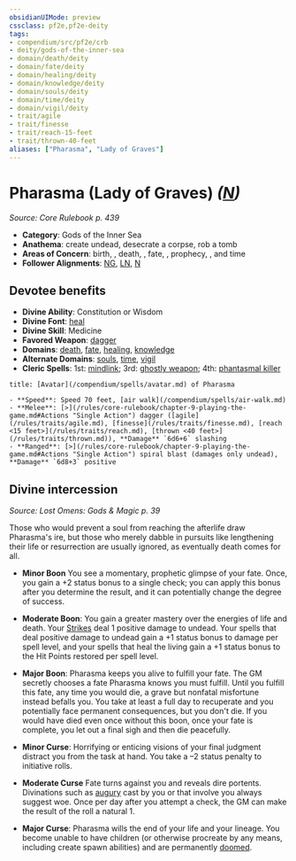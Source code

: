 ```yaml
---
obsidianUIMode: preview
cssclass: pf2e,pf2e-deity
tags:
- compendium/src/pf2e/crb
- deity/gods-of-the-inner-sea
- domain/death/deity
- domain/fate/deity
- domain/healing/deity
- domain/knowledge/deity
- domain/souls/deity
- domain/time/deity
- domain/vigil/deity
- trait/agile
- trait/finesse
- trait/reach-15-feet
- trait/thrown-40-feet
aliases: ["Pharasma", "Lady of Graves"]
---
```

# Pharasma (Lady of Graves) *([N](/rules/traits/neutral-b1.md))*  
*Source: Core Rulebook p. 439*  

- **Category**: Gods of the Inner Sea
- **Anathema**: create undead, desecrate a corpse, rob a tomb
- **Areas of Concern**: birth, , death, , fate, , prophecy, , and time
- **Follower Alignments**: [NG](/rules/traits/neutral-good-b1.md), [LN](/rules/traits/lawful-neutral-b1.md), [N](/rules/traits/neutral-b1.md)

## Devotee benefits

- **Divine Ability**: Constitution or Wisdom
- **Divine Font**: [heal](/compendium/spells/heal.md)
- **Divine Skill**: Medicine
- **Favored Weapon**: [dagger](/compendium/equipment/items/dagger.md)
- **Domains**: [death](/compendium/setting/domains.md#Death), [fate](/compendium/setting/domains.md#Fate), [healing](/compendium/setting/domains.md#Healing), [knowledge](/compendium/setting/domains.md#Knowledge)
- **Alternate Domains**: [souls](/compendium/setting/domains.md#Souls), [time](/compendium/setting/domains.md#Time), [vigil](/compendium/setting/domains.md#Vigil)
- **Cleric Spells**: 1st: [mindlink](/compendium/spells/mindlink.md); 3rd: [ghostly weapon](/compendium/spells/ghostly-weapon.md); 4th: [phantasmal killer](/compendium/spells/phantasmal-killer.md)

```ad-embed-avatar
title: [Avatar](/compendium/spells/avatar.md) of Pharasma

- **Speed**: Speed 70 feet, [air walk](/compendium/spells/air-walk.md)
- **Melee**: [>](/rules/core-rulebook/chapter-9-playing-the-game.md#Actions "Single Action") dagger ([agile](/rules/traits/agile.md), [finesse](/rules/traits/finesse.md), [reach <15 feet>](/rules/traits/reach.md), [thrown <40 feet>](/rules/traits/thrown.md)), **Damage** `6d6+6` slashing
- **Ranged**: [>](/rules/core-rulebook/chapter-9-playing-the-game.md#Actions "Single Action") spiral blast (damages only undead), **Damage** `6d8+3` positive
```

## Divine intercession
*Source: Lost Omens: Gods & Magic p. 39*

Those who would prevent a soul from reaching the afterlife draw Pharasma's ire, but those who merely dabble in pursuits like lengthening their life or resurrection are usually ignored, as eventually death comes for all.

- **Minor Boon** You see a momentary, prophetic glimpse of your fate. Once, you gain a +2 status bonus to a single check; you can apply this bonus after you determine the result, and it can potentially change the degree of success.
- **Moderate Boon**: You gain a greater mastery over the energies of life and death. Your [Strikes](/rules/actions/strike.md) deal 1 positive damage to undead. Your spells that deal positive damage to undead gain a +1 status bonus to damage per spell level, and your spells that heal the living gain a +1 status bonus to the Hit Points restored per spell level.
- **Major Boon**: Pharasma keeps you alive to fulfill your fate. The GM secretly chooses a fate Pharasma knows you must fulfill. Until you fulfill this fate, any time you would die, a grave but nonfatal misfortune instead befalls you. You take at least a full day to recuperate and you potentially face permanent consequences, but you don't die. If you would have died even once without this boon, once your fate is complete, you let out a final sigh and then die peacefully.

- **Minor Curse**: Horrifying or enticing visions of your final judgment distract you from the task at hand. You take a –2 status penalty to initiative rolls.
- **Moderate Curse** Fate turns against you and reveals dire portents. Divinations such as [augury](/compendium/spells/augury.md) cast by you or that involve you always suggest woe. Once per day after you attempt a check, the GM can make the result of the roll a natural 1.
- **Major Curse**: Pharasma wills the end of your life and your lineage. You become unable to have children (or otherwise procreate by any means, including create spawn abilities) and are permanently [doomed](/rules/conditions.md#Doomed).